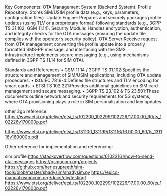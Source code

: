 Key Components:
	OTA Management System (Backend System):
	Profile Repository: Stores SIM/USIM profile data (e.g., keys, parameters, configuration files).
	Update Engine: Prepares and securely packages profile updates (using TLV or a proprietary format) following standards (e.g., 3GPP TS 31.102, GSM 11.14).
	Security Module: Handles encryption, authentication, and integrity checks for the OTA messages (ensuring the update file complies with the operator’s security policy).
	OTA Server:Receive request from OTA management converting the profile update into a properly formatted SMS-PP message, and interfacing with the SMS infrastructure.Implements secure messaging (e.g., using mechanisms defined in 3GPP TS 11.14 for SIM OTA).

Standards and References
	•	GSM 11.14 / 3GPP TS 31.102:Specifies the structure and management of SIM/USIM applications, including OTA update procedures.
	•	ISO/IEC 7816-4:Defines file structures and TLV encoding for smart cards.
	•	ETSI TS 102 221:Provides additional guidelines on SIM card management and secure messaging.
	•	3GPP TS 23.102 & TS 23.501:These documents outline network and security requirements for 5G systems, where OTA 
 provisioning plays a role in SIM personalization and key updates.

 other 3gp reference:
 https://www.etsi.org/deliver/etsi_ts/102200_102299/102226/17.00.00_60/ts_102226v170000p.pdf

 https://www.etsi.org/deliver/etsi_ts/131100_131199/131116/16.00.00_60/ts_131116v160000p.pdf


 
 
 Other reference for implementation and referencing:

 sim profile:https://stackoverflow.com/questions/61022161/how-to-send-ota-messages
https://osmocom.org/projects
https://github.com/herlesupreeth/sim-tools/blob/master/shadysim/shadysim.py
https://euicc-manual.osmocom.org/docs/diy/testing/
https://www.etsi.org/deliver/etsi_ts/102200_102299/102226/17.00.00_60/ts_102226v170000p.pdf

